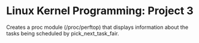 # Linux Kernel Programming: Project 3
Creates a proc module (/proc/perftop) that displays information about the tasks being scheduled by pick_next_task_fair.
